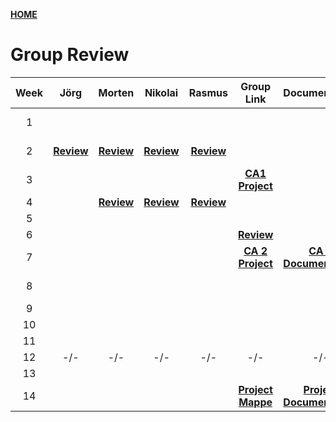 [**HOME**](./index.md)



# Group Review


| Week  | Jörg | Morten | Nikolai | Rasmus |  Group Link | Documentation|  QA  |
|:----: |:----:|:------:|:-------:|:------:|:-----------:|:------------:|:----:|
|   1   |      |        |         |        | ||<a href="https://docs.google.com/document/d/1rLwf_K6mjhG_w0M2ShIjpAX_oaexI8qpa7Aco9l9KDw/edit?usp=sharing" target="_blank">**QA for week 1**</a> |
|   2   |<a href="https://www.joergoertel.com/week2/" target="_blank">**Review**</a>|<a href="https://www.mortenfeldtstudent.dk/SP2/index.html" target="_blank">**Review**</a>|<a href="http://techjahn.dk/NetworkWeek" target="_blank">**Review**</a>|<a href="https://rasmusporse.dk/NetworkAssignment/" target="_blank">**Review**</a>| | |[**QA for week 2**](questions/week2.md)|
|   3   |     |        |         |        |<a href="https://techjahn.dk/CA1/" target="_blank">**CA1 Project**</a> |||
|   4   ||<a href="https://www.mortenfeldtstudent.dk/SP3/" target="_blank">**Review**</a>|<a href="https://techjahn.dk/SP3/" target="_blank">**Review**</a>|<a href="https://github.com/RPorse/TrialExamJPA" target="_blank">**Review**</a>| |||
|5| | | | | |||
|6||||| [**Review**](groupreviewWeek6.md) |||
|7||||| [**CA 2 Project**](ca2.md) |<a href="https://docs.google.com/document/d/1N8gNPhAxuV0p3r3Mmluhbf-ZhQOLApIpVIpDofZ65lc/edit?usp=sharing" target="_blank">**CA 2 Documentation**</a> ||
|8||||| || [**QA for week 8**](questions/week8.md) |
|9||||| |||
|10||||| |||
|11||||| |||
|12|-/-|-/-|-/-|-/-|-/-|-/-|-/-|
|13||||| |||
|14|||||[**Project Mappe**](semesterproject.md) | <a href="https://docs.google.com/document/d/1OWr0Qp2W5ujUXIz09-2Kr8jgBYqDO3w5HSBoD7KBJeI/edit?usp=sharing" target="_blank">**Project Documentation**</a> | <a href="https://docs.google.com/document/d/1GZwu3HUmYim9pYvub7T50yYtceEEtW9Gc3pffFzJu0Q/edit?usp=sharing" target="_blank">**Assignments**</a>|

